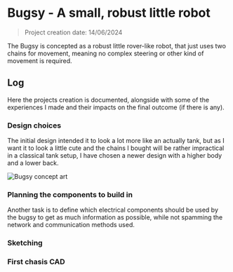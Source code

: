 # Bugsy - A small, robust little robot

> Project creation date: 14/06/2024  

The Bugsy is concepted as a robust little rover-like robot, that just uses two chains for movement, meaning no complex steering or other kind of movement is required.

## Log

Here the projects creation is documented, alongside with some of the experiences I made and their impacts on the final outcome (if there is any).

### Design choices

The initial design intended it to look a lot more like an actually tank, but as I want it to look a little cute and the chains I bought will be rather impractical in a classical tank setup, I have chosen a newer design with a higher body and a lower back. 

![Bugsy concept art](./sketches/body_design.png)

### Planning the components to build in

Another task is to define which electrical components should be used by the bugsy to get as much information as possible, while not spamming the network and communication methods used.

### Sketching

### First chasis CAD

